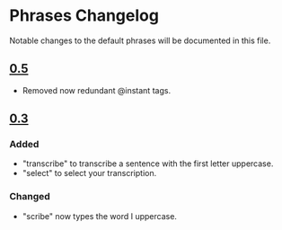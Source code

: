 # Phrases Changelog

Notable changes to the default phrases will be documented in this file.

## [0.5](https://git.sr.ht/~geb/numen/refs/0.5)

- Removed now redundant @instant tags.

## [0.3](https://git.sr.ht/~geb/numen/refs/0.3)

### Added

- "transcribe" to transcribe a sentence with the first letter uppercase.
- "select" to select your transcription.

### Changed

- "scribe" now types the word I uppercase.
